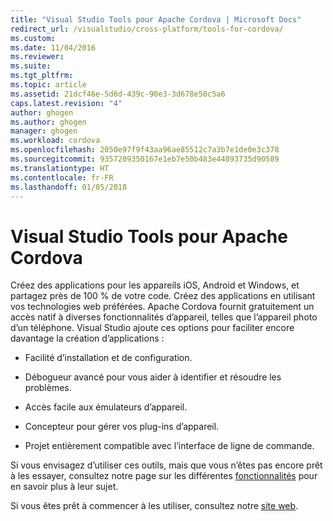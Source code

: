 ```yaml
---
title: "Visual Studio Tools pour Apache Cordova | Microsoft Docs"
redirect_url: /visualstudio/cross-platform/tools-for-cordova/
ms.custom: 
ms.date: 11/04/2016
ms.reviewer: 
ms.suite: 
ms.tgt_pltfrm: 
ms.topic: article
ms.assetid: 21dcf46e-5d6d-439c-90e3-3d678e50c5a6
caps.latest.revision: "4"
author: ghogen
ms.author: ghogen
manager: ghogen
ms.workload: cordova
ms.openlocfilehash: 2050e97f9f43aa96ae85512c7a3b7e1de0e3c378
ms.sourcegitcommit: 9357209350167e1eb7e50b483e44893735d90589
ms.translationtype: HT
ms.contentlocale: fr-FR
ms.lasthandoff: 01/05/2018
---
```

# <a name="visual-studio-tools-for-apache-cordova"></a>Visual Studio Tools pour Apache Cordova
Créez des applications pour les appareils iOS, Android et Windows, et partagez près de 100 % de votre code. Créez des applications en utilisant vos technologies web préférées. Apache Cordova fournit gratuitement un accès natif à diverses fonctionnalités d’appareil, telles que l’appareil photo d’un téléphone. Visual Studio ajoute ces options pour faciliter encore davantage la création d’applications :  
  
-   Facilité d’installation et de configuration.  
  
-   Débogueur avancé pour vous aider à identifier et résoudre les problèmes.  
  
-   Accès facile aux émulateurs d’appareil.  
  
-   Concepteur pour gérer vos plug-ins d’appareil.  
  
-   Projet entièrement compatible avec l’interface de ligne de commande.  
  
 Si vous envisagez d’utiliser ces outils, mais que vous n’êtes pas encore prêt à les essayer, consultez notre page sur les différentes [fonctionnalités](https://www.visualstudio.com/explore/cordova-vs) pour en savoir plus à leur sujet.  
  
 Si vous êtes prêt à commencer à les utiliser, consultez notre [site web](http://taco.visualstudio.com/en-us/docs/get-started-vs-tools-apache-cordova/).